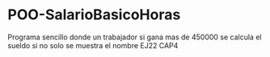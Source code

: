# POO-SalarioBasicoHoras
Programa sencillo donde un trabajador si gana mas de 450000 se calcula el sueldo si no solo se muestra el nombre EJ22 CAP4
